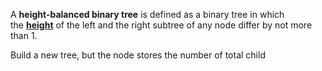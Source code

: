A **height-balanced binary tree** is defined as a binary tree in which the [**height**](https://www.geeksforgeeks.org/program-to-calculate-height-and-depth-of-a-node-in-a-binary-tree/) of the left and the right subtree of any node differ by not more than 1.

Build a new tree, but the node stores the number of total child
